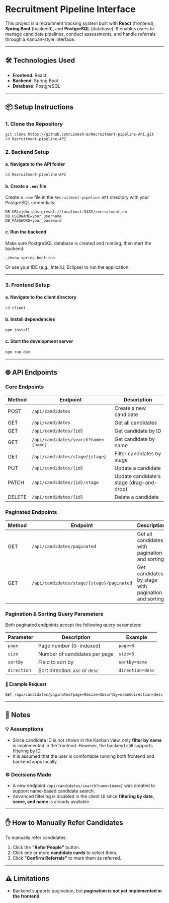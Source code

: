 # Recruitment Pipeline Interface

This project is a recruitment tracking system built with **React** (frontend), **Spring Boot** (backend), and **PostgreSQL** (database). It enables users to manage candidate pipelines, conduct assessments, and handle referrals through a Kanban-style interface.

---

## 🛠️ Technologies Used

- **Frontend**: React  
- **Backend**: Spring Boot  
- **Database**: PostgreSQL

---

## 📦 Setup Instructions

### 1. Clone the Repository
```bash
git clone https://github.com/Limesh-B/Recruitment-pipeline-API.git
cd Recruitment-pipeline-API
```

### 2. Backend Setup

#### a. Navigate to the API folder
```bash
cd Recruitment-pipeline-API
```

#### b. Create a `.env` file
Create a `.env` file in the `Recruitment-pipeline-API` directory with your PostgreSQL credentials:

```env
DB_URL=jdbc:postgresql://localhost:5432/recruitment_db
DB_USERNAME=your_username
DB_PASSWORD=your_password
```

#### c. Run the backend
Make sure PostgreSQL database is created and running, then start the backend:

```bash
./mvnw spring-boot:run
```

Or use your IDE (e.g., IntelliJ, Eclipse) to run the application.

---

### 3. Frontend Setup

#### a. Navigate to the client directory
```bash
cd client
```

#### b. Install dependencies
```bash
npm install
```

#### c. Start the development server
```bash
npm run dev
```

---

## 🌐 API Endpoints

### Core Endpoints

| Method | Endpoint | Description |
|--------|----------|-------------|
| POST   | `/api/candidates` | Create a new candidate |
| GET    | `/api/candidates` | Get all candidates |
| GET    | `/api/candidates/{id}` | Get candidate by ID |
| GET    | `/api/candidates/search?name={name}` | Get candidate by name |
| GET    | `/api/candidates/stage/{stage}` | Filter candidates by stage |
| PUT    | `/api/candidates/{id}` | Update a candidate |
| PATCH  | `/api/candidates/{id}/stage` | Update candidate's stage (drag-and-drop) |
| DELETE | `/api/candidates/{id}` | Delete a candidate |

### Paginated Endpoints

| Method | Endpoint | Description |
|--------|----------|-------------|
| GET    | `/api/candidates/paginated` | Get all candidates with pagination and sorting |
| GET    | `/api/candidates/stage/{stage}/paginated` | Get candidates by stage with pagination and sorting |

### Pagination & Sorting Query Parameters

Both paginated endpoints accept the following query parameters:

| Parameter   | Description                             | Example                 |
|-------------|-----------------------------------------|-------------------------|
| `page`      | Page number (0-indexed)                 | `page=0`                |
| `size`      | Number of candidates per page           | `size=5`                |
| `sortBy`    | Field to sort by                        | `sortBy=name`           |
| `direction` | Sort direction: `asc` or `desc`         | `direction=desc`        |

#### 🧪 Example Request
```http
GET /api/candidates/paginated?page=0&size=5&sortBy=name&direction=desc
```

---

## 📝 Notes

### 💡 Assumptions

- Since candidate ID is not shown in the Kanban view, only **filter by name** is implemented in the frontend. However, the backend still supports filtering by ID.
- It is assumed that the user is comfortable running both frontend and backend apps locally.

### ⚙️ Decisions Made

- A new endpoint `/api/candidates/search?name={name}` was created to support name-based candidate search.
- Advanced filtering is disabled in the client UI since **filtering by date, score, and name** is already available.

---

## ✋ How to Manually Refer Candidates

To manually refer candidates:

1. Click the **"Refer People"** button.
2. Click one or more **candidate cards** to select them.
3. Click **"Confirm Referrals"** to mark them as referred.

---

## ⚠️ Limitations

- Backend supports pagination, but **pagination is not yet implemented in the frontend**.
